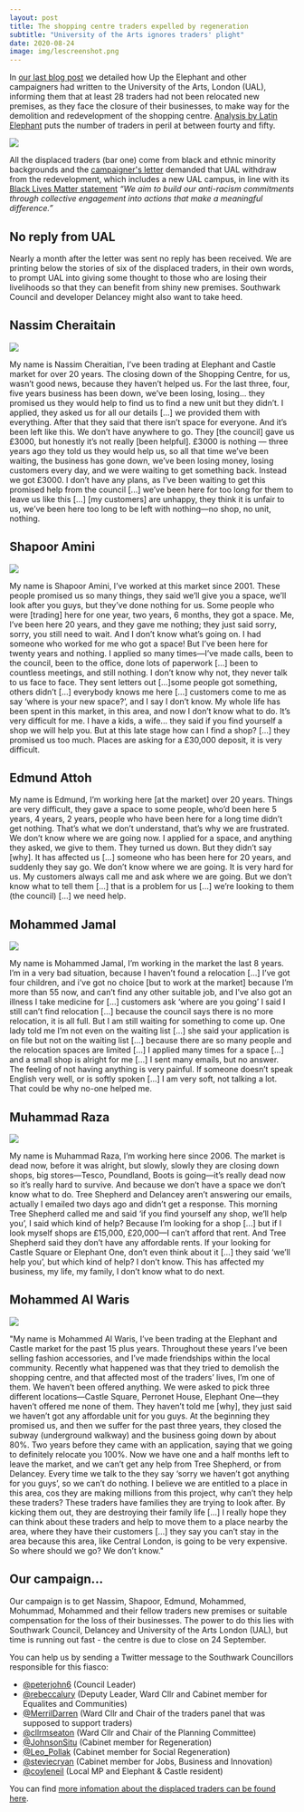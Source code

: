 ```yaml
---
layout: post
title: The shopping centre traders expelled by regeneration
subtitle: "University of the Arts ignores traders' plight"
date: 2020-08-24
image: img/lescreenshot.png
---
```


In [our last blog post](https://35percent.org/2020-08-03-UAL-campaigners-demand-withdrawal-black-lives-matter/) we detailed how Up the Elephant and other campaigners had written to the University of the Arts, London (UAL), informing them that at least 28 traders had not been relocated new premises, as they face the closure of their businesses, to make way for the demolition and redevelopment of the shopping centre. [Analysis by Latin Elephant](https://latinelephant.org/displaced-traders-with-no-relocation/) puts the number of traders in peril at between fourty and fifty.

![](https://35percent.org/img/lescreenshot.png)

All the displaced traders (bar one) come from black and ethnic minority backgrounds and the [campaigner's letter](https://southwarknotes.wordpress.com/2020/07/27/elephant-shopping-centre-university-of-the-arts-london-displaced-traders-and-black-lives-matter/) demanded that UAL withdraw from the redevelopment, which includes a new UAL campus, in line with its [Black Lives Matter statement](https://www.arts.ac.uk/about-ual/press-office/stories/black-lives-matter) _“We aim to build our anti-racism commitments through collective engagement into actions that make a meaningful difference.”_

## No reply from UAL

Nearly a month after the letter was sent no reply has been received.  We are printing below the stories of six of the displaced traders, in their own words, to prompt UAL into giving some thought to those who are losing their livelihoods so that they can benefit from shiny new premises.  Southwark Council and developer Delancey might also want to take heed.

## Nassim Cheraitain

![](https://35percent.org/img/trader1.png)

My name is Nassim Cheraitian, I’ve been trading at Elephant and Castle market for over 20 years. The closing down of the Shopping Centre, for us, wasn’t good news, because they haven’t helped us. For the last three, four, five years business has been down, we’ve been losing, losing... they promised us they would help to find us to find a new unit but they didn’t. I applied, they asked us for all our details [...] we provided them with everything. After that they said that there isn’t space for everyone. And it’s been left like this. We don’t have anywhere to go. They [the council] gave us £3000, but honestly it’s not really [been helpful]. £3000 is nothing — three years ago they told us they would help us, so all that time we’ve been waiting, the business has gone down, we’ve been losing money, losing customers every day, and we were waiting to get something back. Instead we got £3000. I don’t have any plans, as I’ve been waiting to get this promised help from the council [...] we’ve been here for too long for them to leave us like this [...] [my customers] are unhappy, they think it is unfair to us, we’ve been here too long to be left with nothing—no shop, no unit, nothing.

## Shapoor Amini

![](https://35percent.org/img/trader2.png)

My name is Shapoor Amini, I’ve worked at this market since 2001. These people promised us so many things, they said we’ll give you a space, we’ll look after you guys, but they’ve done nothing for us. Some people who were [trading] here for one year, two years, 6 months, they got a space. Me, I’ve been here 20 years, and they gave me nothing; they just said sorry, sorry, you still need to wait. And I don’t know what’s going on. I had someone who worked for me who got a space! But I’ve been here for twenty years and nothing. I applied so many times—I’ve made calls, been to the council, been to the office, done lots of paperwork [...] been to countless meetings, and still nothing. I don’t know why not, they never talk to us face to face. They sent letters out [...]some people got something, others didn’t [...] everybody knows me here [...] customers come to me as say ‘where is your new space?’, and I say I don’t know. My whole life has been spent in this market, in this area, and now I don’t know what to do. It’s very difficult for me. I have a kids, a wife... they said if you find yourself a shop we will help you. But at this late stage how can I find a shop? [...] they promised us too much. Places are asking for a £30,000 deposit, it is very difficult.

## Edmund Attoh

My name is Edmund, I’m working here [at the market] over 20 years. Things are very difficult, they gave a space to some people, who’d been here 5 years, 4 years, 2 years, people who have been here for a long time didn’t get nothing. That’s what we don’t understand, that’s why we are frustrated. We don’t know where we are going now. I applied for a space, and anything they asked, we give to them. They turned us down. But they didn’t say [why]. It has affected us [...] someone who has been here for 20 years, and suddenly they say go. We don’t know where we are going. It is very hard for us. My customers always call me and ask where we are going. But we don’t know what to tell them [...] that is a problem for us [...] we’re looking to them (the council) [...] we need help.

## Mohammed Jamal

![](https://35percent.org/img/trader4.png)

My name is Mohammed Jamal, I’m working in the market the last 8 years. I’m in a very bad situation, because I haven’t found a relocation [...] I’ve got four children, and i’ve got no choice [but to work at the market] because I’m more than 55 now, and can’t find any other suitable job, and I’ve also got an illness I take medicine for [...] customers ask ‘where are you going’ I said I still can’t find relocation [...] because the council says there is no more relocation, it is all full. But I am still waiting for something to come up. One lady told me I’m not even on the waiting list [...] she said your application is on file but not on the waiting list [...] because there are so many people and the relocation spaces are limited [...] I applied many times for a space [...] and a small shop is alright for me [...] I sent many emails, but no answer. The feeling of not having anything is very painful. If someone doesn’t speak English very well, or is softly spoken [...] I am very soft, not talking a lot. That could be why no-one helped me.

## Muhammad Raza

![](https://35percent.org/img/trader5.png)

My name is Muhammad Raza, I’m working here since 2006. The market is dead now, before it was alright, but slowly, slowly they are closing down shops, big stores—Tesco, Poundland, Boots is going—it’s really dead now so it’s really hard to survive. And because we don’t have a space we don’t know what to do. Tree Shepherd and Delancey aren’t answering our emails, actually I emailed two days ago and didn’t get a response. This morning Tree Shepherd called me and said ‘if you find yourself any shop, we’ll help you’, I said which kind of help? Because I’m looking for a shop [...] but if I look myself shops are £15,000, £20,000—I can’t afford that rent. And Tree Shepherd said they don’t have any affordable rents. If your looking for Castle Square or Elephant One, don’t even think about it [...] they said ‘we’ll help you’, but which kind of help? I don’t know. This has affected my business, my life, my family, I don’t know what to do next.

## Mohammed Al Waris

![](https://35percent.org/img/trader6.png)

"My name is Mohammed Al Waris, I’ve been trading at the Elephant and Castle market for the past 15 plus years. Throughout these years I’ve been selling fashion accessories, and I’ve made friendships within the local community. Recently what happened was that they tried to demolish the shopping centre, and that affected most of the traders’ lives, I’m one of them. We haven’t been offered anything. We were asked to pick three different locations—Castle Square, Perronet House, Elephant One—they haven’t offered me none of them. They haven’t told me [why], they just said we haven’t got any affordable unit for you guys. At the beginning they promised us, and then we suffer for the past three years, they closed the subway (underground walkway) and the business going down by about 80%. Two years before they came with an application, saying that we going to definitely relocate you 100%. Now we have one and a half months left to leave the market, and we can’t get any help from Tree Shepherd, or from Delancey. Every time we talk to the they say ‘sorry we haven’t got anything for you guys’, so we can’t do nothing. I believe we are entitled to a place in this area, cos they are making millions from this project, why can’t they help these traders? These traders have families they are trying to look after. By kicking them out, they are destroying their family life [...] I really hope they can think about these traders and help to move them to a place nearby the area, where they have their customers [...] they say you can’t stay in the area because this area, like Central London, is going to be very expensive. So where should we go? We don’t know."

## Our campaign...

Our campaign is to get Nassim, Shapoor, Edmund, Mohammed, Mohummad, Mohammed and their fellow traders new premises or suitable compensation for the loss of their businesses.  The power to do this lies with Southwark Council, Delancey and University of the Arts London (UAL), but time is running out fast - the centre is due to close on 24 September.

You can help us by sending a Twitter message to the Southwark Councillors responsible for this fiasco: 

* [@peterjohn6](https://twitter.com/peterjohn6) (Council Leader)
* [@rebeccalury](https://twitter.com/rebeccalury) (Deputy Leader, Ward Cllr and Cabinet member for Equalites and Communities)
* [@MerrilDarren](https://twitter.com/MerrilDarren) (Ward Cllr and Chair of the traders panel that was supposed to support traders)
* [@cllrmseaton](https://twitter.com/cllrmseaton) (Ward Cllr and Chair of the Planning Committee)
* [@JohnsonSitu](https://twitter.com/JohnsonSitu) (Cabinet member for Regeneration)
* [@Leo_Pollak](https://twitter.com/Leo_Pollak) (Cabinet member for Social Regeneration)
* [@steviecryan](https://twitter.com/steviecryan) (Cabinet member for Jobs, Business and Innovation)
* [@coyleneil](https://twitter.com/coyleneil) (Local MP and Elephant & Castle resident)
 
You can find [more infomation about the displaced traders can be found here](https://35percent.org/traders-expelled-by-regeneration/).
